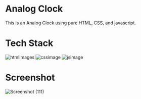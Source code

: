 # Analog Clock
This is an Analog Clock using pure HTML, CSS, and javascript.
# Tech Stack
![htmlimages](https://user-images.githubusercontent.com/72141908/218247999-49d3b11c-ca7f-49ec-bb12-3543ad8c67d5.svg)
![cssimage](https://user-images.githubusercontent.com/72141908/218248074-690ca353-c8b0-4a10-a2f9-b629741c759a.svg)
![jsimage](https://user-images.githubusercontent.com/72141908/218248080-e14b4c28-c666-4b61-bd06-39355830160e.svg)
# Screenshot
![Screenshot (111)](https://user-images.githubusercontent.com/72141908/218248733-8a6c7508-21ff-4109-a84b-f9ab1574e428.png)
